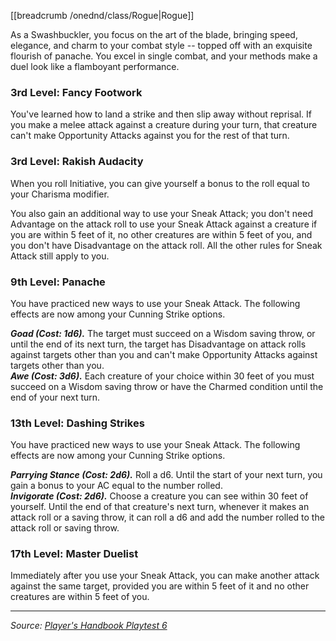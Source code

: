 [[breadcrumb /onednd/class/Rogue|Rogue]]

As a Swashbuckler, you focus on the art of the blade, bringing speed, elegance, and charm to your combat style -- topped off with an exquisite flourish of panache. You excel in single combat, and your methods make a duel look like a flamboyant performance.

### 3rd Level: Fancy Footwork

You've learned how to land a strike and then slip away without reprisal. If you make a melee attack against a creature during your turn, that creature can't make Opportunity Attacks against you for the rest of that turn.

### 3rd Level: Rakish Audacity

When you roll Initiative, you can give yourself a bonus to the roll equal to your Charisma modifier.

You also gain an additional way to use your Sneak Attack; you don't need Advantage on the attack roll to use your Sneak Attack against a creature if you are within 5 feet of it, no other creatures are within 5 feet of you, and you don't have Disadvantage on the attack roll. All the other rules for Sneak Attack still apply to you.

### 9th Level: Panache

You have practiced new ways to use your Sneak Attack. The following effects are now among your Cunning Strike options.

***Goad (Cost: 1d6).*** The target must succeed on a Wisdom saving throw, or until the end of its next turn, the target has Disadvantage on attack rolls against targets other than you and can't make Opportunity Attacks against targets other than you.  
***Awe (Cost: 3d6).*** Each creature of your choice within 30 feet of you must succeed on a Wisdom saving throw or have the Charmed condition until the end of your next turn.

### 13th Level: Dashing Strikes

You have practiced new ways to use your Sneak Attack. The following effects are now among your Cunning Strike options.

***Parrying Stance (Cost: 2d6).*** Roll a d6. Until the start of your next turn, you gain a bonus to your AC equal to the number rolled.  
***Invigorate (Cost: 2d6).*** Choose a creature you can see within 30 feet of yourself. Until the end of that creature's next turn, whenever it makes an attack roll or a saving throw, it can roll a d6 and add the number rolled to the attack roll or saving throw.

### 17th Level: Master Duelist

Immediately after you use your Sneak Attack, you can make another attack against the same target, provided you are within 5 feet of it and no other creatures are within 5 feet of you.

----

_Source: [Player's Handbook Playtest 6](https://www.dndbeyond.com/sources/ua/ph-playtest-6)_
